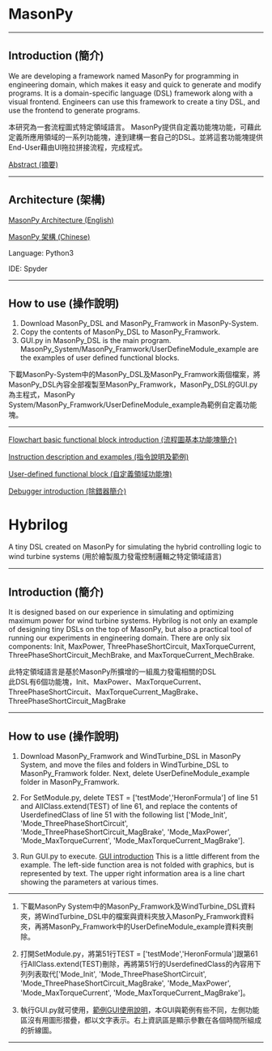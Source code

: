 # MasonPy

***

## Introduction (簡介)
We are developing a framework named MasonPy for programming in engineering domain, which makes it easy and quick to generate and modify programs. It is a domain-specific language (DSL) framework along with a visual frontend. Engineers can use this framework to create a tiny DSL, and use the frontend to generate programs.

本研究為一套流程圖式特定領域語言。
MasonPy提供自定義功能塊功能，可藉此定義所應用領域的一系列功能塊，達到建構一套自己的DSL。並將這套功能塊提供End-User藉由UI拖拉拼接流程，完成程式。

[Abstract (摘要)](https://github.com/ncu-psl/MasonPy-System/wiki)

***

## Architecture (架構)
[MasonPy Architecture (English)](https://github.com/ncu-psl/MasonPy-System/wiki/MasonPy-Structure)

[MasonPy 架構 (Chinese)](https://github.com/ncu-psl/MasonPy-System/wiki/MasonPy-%E6%9E%B6%E6%A7%8B)

Language: Python3

IDE: Spyder

***

## How to use (操作說明)
1. Download MasonPy_DSL and MasonPy_Framwork in MasonPy-System.
2. Copy the contents of MasonPy_DSL to MasonPy_Framwork.
3. GUI.py in MasonPy_DSL is the main program. MasonPy_System/MasonPy_Framwork/UserDefineModule_example are the examples of user defined functional blocks.

下載MasonPy-System中的MasonPy_DSL及MasonPy_Framwork兩個檔案，將MasonPy_DSL內容全部複製至MasonPy_Framwork，MasonPy_DSL的GUI.py為主程式，MasonPy System/MasonPy_Framwork/UserDefineModule_example為範例自定義功能塊。

***

[Flowchart basic functional block introduction (流程圖基本功能塊簡介)](https://github.com/ncu-psl/MasonPy-System/wiki/%E6%B5%81%E7%A8%8B%E5%9C%96DSL-%E5%8A%9F%E8%83%BD%E5%A1%8A-%E7%B0%A1%E4%BB%8B)

[Instruction description and examples (指令說明及範例)](https://github.com/ncu-psl/MasonPy-System/wiki/MasonPy-DSL-%E6%8C%87%E4%BB%A4%E8%AA%AA%E6%98%8E%E5%8F%8A%E7%AF%84%E4%BE%8B)

[User-defined functional block (自定義領域功能塊)](https://github.com/ncu-psl/MasonPy-System/wiki/%E5%8A%9F%E8%83%BD%E5%A1%8A-%E8%87%AA%E5%AE%9A%E7%BE%A9)

[Debugger introduction (除錯器簡介)](https://github.com/ncu-psl/MasonPy-System/wiki/Debugger-%E7%B0%A1%E4%BB%8B)


# Hybrilog
A tiny DSL created on MasonPy for simulating the hybrid controlling logic to wind turbine systems (用於繪製風力發電控制邏輯之特定領域語言)
***

## Introduction (簡介)
It is designed based on our experience in simulating and optimizing maximum power for wind turbine systems. Hybrilog is not only an example of designing tiny DSLs on the top of MasonPy, but also a practical tool of running our experiments in engineering domain. There are only six components: Init, MaxPower, ThreePhaseShortCircuit, MaxTorqueCurrent, ThreePhaseShortCircuit_MechBrake, and MaxTorqueCurrent_MechBrake.

此特定領域語言是基於MasonPy所擴增的一組風力發電相關的DSL  
此DSL有6個功能塊，Init、MaxPower、MaxTorqueCurrent、ThreePhaseShortCircuit、MaxTorqueCurrent_MagBrake、ThreePhaseShortCircuit_MagBrake 

***

## How to use (操作說明)
1. Download MasonPy_Framwork and WindTurbine_DSL in MasonPy System, and move the files and folders in  WindTurbine_DSL to MasonPy_Framwork folder. Next, delete UserDefineModule_example folder in MasonPy_Framwork.

2. For SetModule.py, delete TEST = ['testMode','HeronFormula'] of line 51 and AllClass.extend(TEST) of line 61, and replace the contents of UserdefinedClass of line 51 with the following list ['Mode_Init', 'Mode_ThreePhaseShortCircuit', 'Mode_ThreePhaseShortCircuit_MagBrake', 'Mode_MaxPower', 'Mode_MaxTorqueCurrent', 'Mode_MaxTorqueCurrent_MagBrake'].

3. Run GUI.py to execute. [GUI introduction](https://github.com/ncu-psl/MasonPy-System/wiki/%E9%99%84%E5%B8%B6GUI%E4%B9%8B%E4%BB%8B%E7%B4%B9)
This is a little different from the example. The left-side function area is not folded with graphics, but is represented by text. The upper right information area is a line chart showing the parameters at various times.

***

1. 下載MasonPy System中的MasonPy_Framwork及WindTurbine_DSL資料夾，將WindTurbine_DSL中的檔案與資料夾放入MasonPy_Framwork資料夾，再將MasonPy_Framwork中的UserDefineModule_example資料夾刪除。

2. 打開SetModule.py，將第51行TEST = ['testMode','HeronFormula']跟第61行AllClass.extend(TEST)刪除，再將第51行的UserdefinedClass的內容用下列列表取代['Mode_Init', 'Mode_ThreePhaseShortCircuit', 'Mode_ThreePhaseShortCircuit_MagBrake', 'Mode_MaxPower', 'Mode_MaxTorqueCurrent', 'Mode_MaxTorqueCurrent_MagBrake']。  

3. 執行GUI.py就可使用，[範例GUI使用說明](https://github.com/ncu-psl/MasonPy-System/wiki/%E9%99%84%E5%B8%B6GUI%E4%B9%8B%E4%BB%8B%E7%B4%B9)，本GUI與範例有些不同，左側功能區沒有用圖形摺疊，都以文字表示。右上資訊區是顯示參數在各個時間所組成的折線圖。


***

